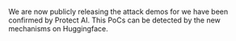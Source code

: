 We are now publicly releasing the attack demos for we have been confirmed by Protect AI. This PoCs can be detected by the new mechanisms on Huggingface. 
